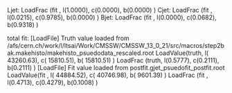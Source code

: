Ljet: LoadFrac (fit  , l(1.0000),  c(0.0000),  b(0.0000) )
Cjet: LoadFrac (fit  , l(0.0215),  c(0.9785),  b(0.0000) )
Bjet: LoadFrac (fit  , l(0.0000),  c(0.0682),  b(0.9318) )

total fit:
[LoadFile] Truth value loaded from /afs/cern.ch/work/l/ltsai/Work/CMSSW/CMSSW_13_0_21/src/macros/step2bak.makehisto/makehisto_psuedodata_rescaled.root
LoadValue(truth, l(  43260.63),  c(  15810.51),  b(  15810.51) )
LoadFrac (truth, l(0.5777),  c(0.2111),  b(0.2111) )
[LoadFile] Fit value loaded from postfit.gjet_psuedofit_postfit.root
LoadValue(fit  , l(  44884.52),  c(  40746.98),  b(   9601.39) )
LoadFrac (fit  , l(0.4713),  c(0.4279),  b(0.1008) )
